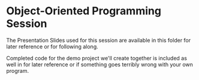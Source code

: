 # Object-Oriented Programming Session

The Presentation Slides used for this session are available in this folder for later reference or for following along.

Completed code for the demo project we'll create together is included as well in for later reference or if something goes terribly wrong with your own program.